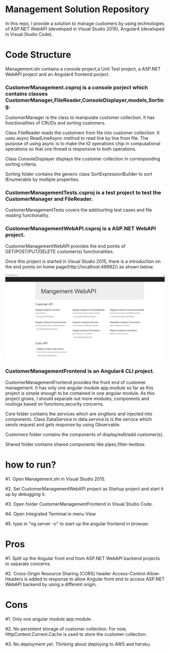 # Management Solution Repository
In this repo, I provide a solution to manage customers by using technologies of ASP.NET WebAPI (developed in Visual Studio 2015), Angular4 (developed in Visual Studio Code).

# Code Structure
Management.sln contains a console project,a Unit Test project, a ASP.NET WebAPI project and an Angular4 frontend porject.

### CustomerManagement.csproj is a console porject which contains classes CustomerManager,FileReader,ConsoleDisplayer,models,Sorting.
CustomerManager is the class to manipulate customer collection. It has functionalities of CRUDs and sorting customers.

Class FileReader reads the customers from file into customer collection. It uses async ReadLineAsync method to read line by line from file. The purpose of using async is to make the IO operations chip in computational operations so that one thread is responsive to both operations.

Class ConsoleDisplayer displays the customer collection in corresponding sorting criteria.

Sorting folder contains the generic class SortExpressionBuilder to sort IEnumerable<T> by multiple properties.

### CustomerManagementTests.csproj is a test project to test the CustomerManager and FileReader. 
CustomerManagementTests covers the add/sorting test cases and file reading functionality.

### CustomerManagementWebAPI.csproj is a ASP.NET WebAPI project.
CustomerManagementWebAPI provides the end points of GET/POST/PUT/DELETE customer(s) functionalities. 

Once this project is started in Visual Studio 2015, there is a introduction on the end points on home page(http://localhost:46692/) as shown below.

![WebAPI home screenshot](./WebAPI_home.png)

### CustomerManagementFrontend is an Angular4 CLI project.
CustomerManagementFrontend provides the front end of customer management. It has only one angular module app.module so far as this project is simple enough to be contained in one angular module. As this project grows, I should separate out more modules, components and routings based on functions,security concerns.

Core folder contains the services which are singltons and injected into components. Class DataService in data.service.ts is the service which sends request and gets response by using Observable.

Customers folder contains the components of display/edit/add customer(s).

Shared folder contains shared components like pipes,filter-textbox.

# how to run?
#1. Open Management.sln in Visual Studio 2015.

#2. Set CustomerManagementWebAPI project as Startup project and start it up by debugging it.

#3. Open folder CustomerManagementFrontend in Visual Studio Code.

#4. Open Integrated Terminal in menu View

#5. type in "ng server -o" to start up the angular frontend in browser.


# Pros
#1. Split up the Angular front end from ASP.NET WebAPI backend projects to separate concerns.

#2. Cross-Origin Resource Sharing (CORS) header Access-Control-Allow-Headers is added to response to allow Angular front end to access ASP.NET WebAPI backend by using a different origin.


# Cons
#1. Only one angular module app.module.

#2. No persistent storage of customer collection. For now, HttpContext.Current.Cache is used to store the customer collection.

#3. No deployment yet. Thinking about deploying to AWS and heroku.





